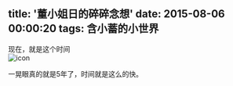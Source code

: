 title: '董小姐日的碎碎念想'
date: 2015-08-06 00:00:20
tags: 含小蓄的小世界
---
现在，就是这个时间  
![icon](http://ww1.sinaimg.cn/mw690/759d343bjw1eus63c0vyqj20l60cgq42.jpg)
  
一晃眼真的就是5年了，时间就是这么的快。